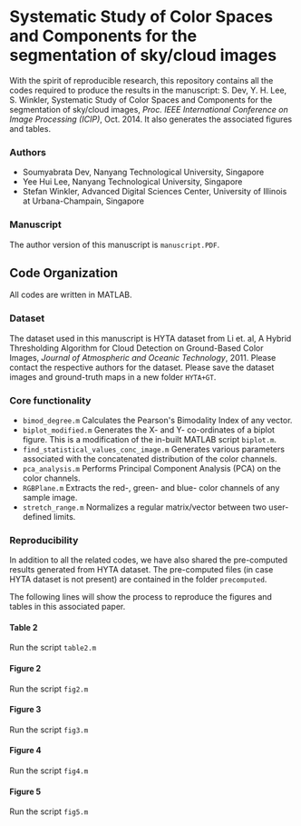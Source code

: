 # Systematic Study of Color Spaces and Components for the segmentation of sky/cloud images

With the spirit of reproducible research, this repository contains all the codes required to produce the results in the manuscript: S. Dev, Y. H. Lee, S. Winkler, Systematic Study of Color Spaces and Components for the segmentation of sky/cloud images, *Proc. IEEE International Conference on Image Processing (ICIP)*, Oct. 2014. It also generates the associated figures and tables.

### Authors
* Soumyabrata Dev, Nanyang Technological University, Singapore
* Yee Hui Lee, Nanyang Technological University, Singapore
* Stefan Winkler, Advanced Digital Sciences Center, University of Illinois at Urbana-Champain, Singapore

### Manuscript
The author version of this manuscript is `manuscript.PDF`. 

## Code Organization
All codes are written in MATLAB. 

### Dataset
The dataset used in this manuscript is HYTA dataset from Li et. al, A Hybrid Thresholding Algorithm for Cloud Detection on Ground-Based Color Images, *Journal of Atmospheric and Oceanic Technology*, 2011. Please contact the respective authors for the dataset. Please save the dataset images and ground-truth maps in a new folder `HYTA+GT`.

### Core functionality
* `bimod_degree.m` Calculates the Pearson's Bimodality Index of any vector.
* `biplot_modified.m` Generates the X- and Y- co-ordinates of a biplot figure. This is a modification of the in-built MATLAB script `biplot.m`.
* `find_statistical_values_conc_image.m` Generates various parameters associated with the concatenated distribution of the color channels. 
* `pca_analysis.m` Performs Principal Component Analysis (PCA) on the color channels.
* `RGBPlane.m` Extracts the red-, green- and blue- color channels of any sample image.
* `stretch_range.m` Normalizes a regular matrix/vector between two user-defined limits. 

### Reproducibility 
In addition to all the related codes, we have also shared the pre-computed results generated from HYTA dataset. The pre-computed files (in case HYTA dataset is not present) are contained in the folder `precomputed`.

The following lines will show the process to reproduce the figures and tables in this associated paper.

#### Table 2
Run the script `table2.m`

#### Figure 2
Run the script `fig2.m`

#### Figure 3
Run the script `fig3.m`

#### Figure 4
Run the script `fig4.m`

#### Figure 5
Run the script `fig5.m`
